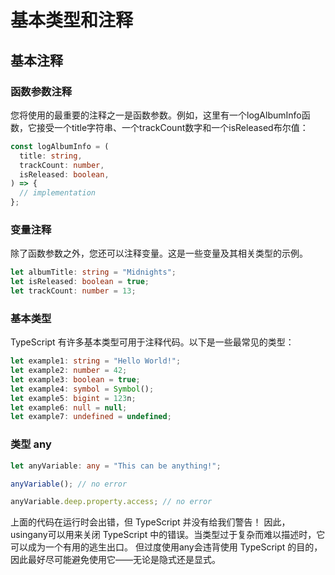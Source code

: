 # 基本类型和注释

## 基本注释

### 函数参数注释

您将使用的最重要的注释之一是函数参数。例如，这里有一个logAlbumInfo函数，它接受一个title字符串、一个trackCount数字和一个isReleased布尔值：

```ts
const logAlbumInfo = (
  title: string,
  trackCount: number,
  isReleased: boolean,
) => {
  // implementation
};
```

### 变量注释

除了函数参数之外，您还可以注释变量。这是一些变量及其相关类型的示例。

```ts
let albumTitle: string = "Midnights";
let isReleased: boolean = true;
let trackCount: number = 13;
```

### 基本类型

TypeScript 有许多基本类型可用于注释代码。以下是一些最常见的类型：


```ts
let example1: string = "Hello World!";
let example2: number = 42;
let example3: boolean = true;
let example4: symbol = Symbol();
let example5: bigint = 123n;
let example6: null = null;
let example7: undefined = undefined;
```

### 类型 any

```ts
let anyVariable: any = "This can be anything!";

anyVariable(); // no error

anyVariable.deep.property.access; // no error
```

上面的代码在运行时会出错，但 TypeScript 并没有给我们警告！
因此，usingany可以用来关闭 TypeScript 中的错误。当类型过于复杂而难以描述时，它可以成为一个有用的逃生出口。
但过度使用any会违背使用 TypeScript 的目的，因此最好尽可能避免使用它——无论是隐式还是显式。